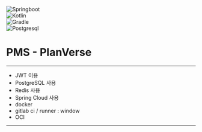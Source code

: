 ![Springboot](https://shields.io/badge/v3.4.0-6DB33F?logo=springboot&label=Spring%20Boot)  
![Kotlin](https://img.shields.io/badge/v1.9.25-7F52FF?logo=kotlin&label=kotlin)  
![Gradle](https://img.shields.io/badge/v8.11.1-02303A?logo=gradle&label=Gradle)  
![Postgresql](https://img.shields.io/badge/v17.2-4169E1?logo=postgresql&label=PostgreSQL)

# PMS - PlanVerse

---

- JWT 이용
- PostgreSQL 사용
- Redis 사용
- Spring Cloud 사용
- docker
- gitlab ci / runner : window
- OCI

---
